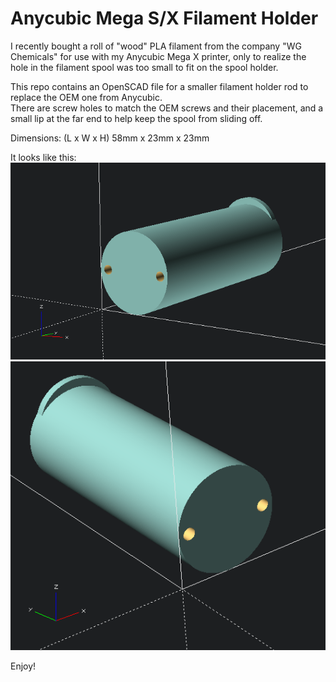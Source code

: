 # Anycubic Mega S/X Filament Holder

I recently bought a roll of "wood" PLA filament from the company "WG Chemicals" for use with my Anycubic Mega X printer, only to realize the hole in the filament spool was too small to fit on the spool holder.  
  
This repo contains an OpenSCAD file for a smaller filament holder rod to replace the OEM one from Anycubic.  
There are screw holes to match the OEM screws and their placement, and a small lip at the far end to help keep the spool from sliding off.  
  
Dimensions: (L x W x H) 58mm x 23mm x 23mm
  
It looks like this:  
![Render 1](Render1.png) ![Render 2](Render2.png)  
  
Enjoy!

